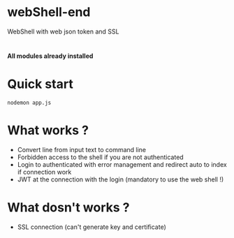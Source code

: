 # webShell-end
WebShell with web json token and SSL 

#
 **All modules already installed**

# Quick start 
    nodemon app.js 
    
# What works ?
  
  - Convert line from input text to command line
  - Forbidden access to the shell if you are not authenticated
  - Login to authenticated with error management and redirect auto to index if connection work
  - JWT at the connection with the login (mandatory to use the web shell !)

# What dosn't works ?
  - SSL connection (can't generate key and certificate)
  
  
  


